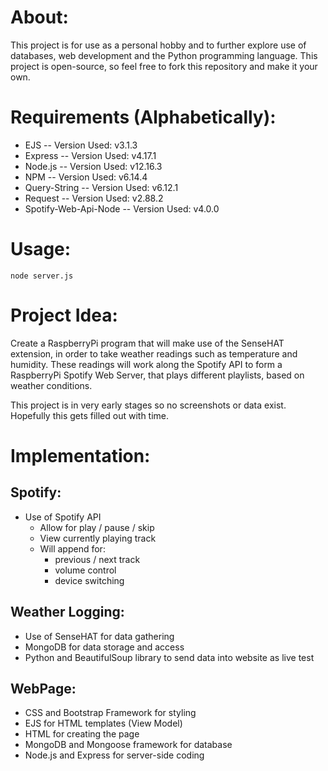 # About:
This project is for use as a personal hobby and to further explore use of databases, web development and the Python programming language. This project is open-source, so feel free to fork this repository and make it your own.

# Requirements (Alphabetically):
* EJS -- Version Used: v3.1.3
* Express -- Version Used: v4.17.1
* Node.js -- Version Used: v12.16.3
* NPM -- Version Used: v6.14.4
* Query-String -- Version Used: v6.12.1
* Request -- Version Used: v2.88.2
* Spotify-Web-Api-Node -- Version Used: v4.0.0

# Usage:
```node server.js```

# Project Idea:
Create a RaspberryPi program that will make use of the SenseHAT extension, in order to take weather readings such as temperature and humidity. These readings will work along the Spotify API to form a RaspberryPi Spotify Web Server, that plays different playlists, based on weather conditions.

This project is in very early stages so no screenshots or data exist. Hopefully this gets filled out with time.

# Implementation:
## Spotify:
* Use of Spotify API
  * Allow for play / pause / skip
  * View currently playing track
  * Will append for:
    * previous / next track
    * volume control
    * device switching

## Weather Logging:
* Use of SenseHAT for data gathering
* MongoDB for data storage and access
* Python and BeautifulSoup library to send data into website as live test

## WebPage:
* CSS and Bootstrap Framework for styling
* EJS for HTML templates (View Model)
* HTML for creating the page
* MongoDB and Mongoose framework for database
* Node.js and Express for server-side coding
